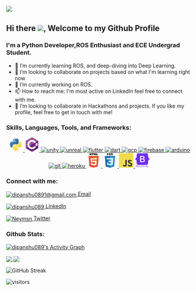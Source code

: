 ![](https://raw.githubusercontent.com/halfrost/halfrost/master/icons/header_.png)
## Hi there <img src="https://github.com/TheDudeThatCode/TheDudeThatCode/blob/master/Assets/Hi.gif" width="29px">, Welcome to my Github Profile

### I'm a Python Developer,ROS Enthusiast and ECE Undergrad Student.

- 🌱 I’m currently learning ROS, and deep-diving into Deep Learning.
- 👯 I’m looking to collaborate on projects based on what I'm learning right now
- 🔭 I’m currently working on ROS.
- 📫 How to reach me: I'm most active on LinkedIn feel free to connect with me.
- 👯 I’m looking to collaborate in Hackathons and projects. If you like my profile, feel free to get in touch with me!

### Skills, Languages, Tools, and Frameworks:

<p align="center">
<a href="https://www.python.org" target="_blank"> <img src="https://raw.githubusercontent.com/devicons/devicon/master/icons/python/python-original.svg" alt="python" width="40" height="40"/> </a><a href="https://www.w3schools.com/cs/" target="_blank"> <img src="https://raw.githubusercontent.com/devicons/devicon/master/icons/csharp/csharp-original.svg" alt="csharp" width="40" height="40"/> </a><a href="https://unity.com/" target="_blank"> <img src="https://www.vectorlogo.zone/logos/unity3d/unity3d-icon.svg" alt="unity" width="40" height="40"/> </a> <a href="https://unrealengine.com/" target="_blank"> <img src="https://raw.githubusercontent.com/kenangundogan/fontisto/036b7eca71aab1bef8e6a0518f7329f13ed62f6b/icons/svg/brand/unreal-engine.svg" alt="unreal" width="40" height="40"/> </a> <a href="https://flutter.dev" target="_blank"> <img src="https://www.vectorlogo.zone/logos/flutterio/flutterio-icon.svg" alt="flutter" width="40" height="40"/> </a> <a href="https://dart.dev" target="_blank"> <img src="https://www.vectorlogo.zone/logos/dartlang/dartlang-icon.svg" alt="dart" width="40" height="40"/> </a>
<a href="https://cloud.google.com" target="_blank"> <img src="https://www.vectorlogo.zone/logos/google_cloud/google_cloud-icon.svg" alt="gcp" width="40" height="40"/> </a>
<a href="https://firebase.google.com/" target="_blank"> <img src="https://www.vectorlogo.zone/logos/firebase/firebase-icon.svg" alt="firebase" width="40" height="40"/> </a>
<a href="https://www.arduino.cc/" target="_blank"> <img src="https://cdn.worldvectorlogo.com/logos/arduino-1.svg" alt="arduino" width="40" height="40"/> </a>
<a href="https://git-scm.com/" target="_blank"> <img src="https://www.vectorlogo.zone/logos/git-scm/git-scm-icon.svg" alt="git" width="40" height="40"/> </a> <a href="https://heroku.com" target="_blank"> <img src="https://www.vectorlogo.zone/logos/heroku/heroku-icon.svg" alt="heroku" width="40" height="40"/> </a>
<a href="https://www.w3.org/html/" target="_blank"> <img src="https://raw.githubusercontent.com/devicons/devicon/master/icons/html5/html5-original-wordmark.svg" alt="html5" width="40" height="40"/> </a> <a href="https://www.w3schools.com/css/" target="_blank"> <img src="https://raw.githubusercontent.com/devicons/devicon/master/icons/css3/css3-original-wordmark.svg" alt="css3" width="40" height="40"/> </a> <a href="https://developer.mozilla.org/en-US/docs/Web/JavaScript" target="_blank"> <img src="https://raw.githubusercontent.com/devicons/devicon/master/icons/javascript/javascript-original.svg" alt="javascript" width="40" height="40"/> </a>
<a href="https://getbootstrap.com" target="_blank"> <img src="https://raw.githubusercontent.com/devicons/devicon/master/icons/bootstrap/bootstrap-plain-wordmark.svg" alt="bootstrap" width="40" height="40"/> </a>
</p>

### Connect with me:

<p align="center">

<a href="mailto:dipanshu0891@gmail.com" target="blank"><img align="center" src="https://1000logos.net/wp-content/uploads/2018/05/Gmail-logo.png" alt="dipanshu0891@gmail.com" height="25" width="25" /> [Email](mailto:dipanshu0891@gmail.com)

<a href="https://www.linkedin.com/in/dipanshu089/" target="blank"><img align="center" src="https://icon-library.com/images/linkedin-icon-eps/linkedin-icon-eps-29.jpg" alt="dipanshu089" height="25" width="25" /> [LinkedIn](https://www.linkedin.com/in/dipanshu089/)

<a href="https://twitter.com/Neymsn" target="blank"><img align="center" src="https://assets.stickpng.com/images/580b57fcd9996e24bc43c53e.png" alt="Neymsn" height="25" width="25" />  [Twitter](https://twitter.com/Neymsn)
</p>  

### Github Stats:

<!-- https://github.com/dipanshu089/github-readme-activity-graph -->
<a href="https://github.com/dipanshu089/github-readme-activity-graph"><img alt="dipanshu089's Activity Graph" src="https://activity-graph.herokuapp.com/graph?username=dipanshu089&bg_color=0D1117&color=5BCDEC&line=5BCDEC&point=FFFFFF&hide_border=true" /></a>

<a href="">
  <img align="center" src="https://github-readme-stats.vercel.app/api?username=Dipanshu089&count_private=true&include_all_commits=true&show_icons=true&title_color=007bff&text_color=e7e7e7&icon_color=007bff&bg_color=171c28" />
</a>

<a href="">
  <img align="center" src="https://github-readme-stats.vercel.app/api/top-langs/?username=Dipanshu089&layout=compact&title_color=007bff&text_color=e7e7e7&icon_color=007bff&bg_color=171c28" />
</a>

<!-- ![Dipanshu's Github stats](https://github-readme-stats.vercel.app/api?username=Dipanshu089&count_private=true&include_all_commits=true&show_icons=true&title_color=007bff&text_color=e7e7e7&icon_color=007bff&bg_color=171c28)

![Top Langs](https://github-readme-stats.vercel.app/api/top-langs/?username=Dipanshu089&layout=compact&title_color=007bff&text_color=e7e7e7&icon_color=007bff&bg_color=171c28) -->
![GitHub Streak](https://github-readme-streak-stats.herokuapp.com/?user=dipanshu089&theme=dark)


<img align="left" alt="visitors" src="https://visitor-badge.glitch.me/badge?page_id=Dipanshu089.Dipanshu089"/>
